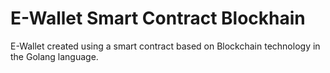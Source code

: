# E-Wallet Smart Contract Blockhain

E-Wallet created using a smart contract based on Blockchain technology in the Golang language.
